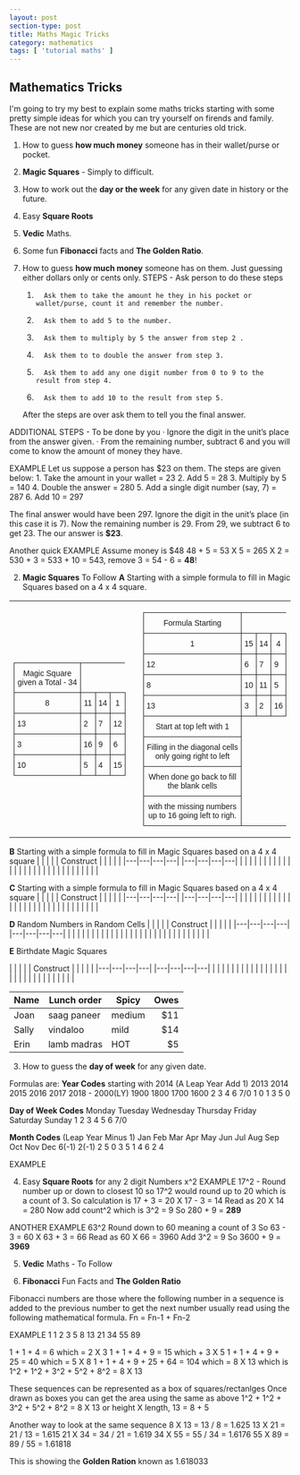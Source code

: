 ```yaml
---
layout: post
section-type: post
title: Maths Magic Tricks
category: mathematics
tags: [ 'tutorial maths' ]
---
```


## Mathematics Tricks

<style type="text/css">
.tg  {border-collapse:collapse;border-spacing:0;}
.tg td{font-family:Arial, sans-serif;font-size:14px;padding:10px 5px;border-style:solid;border-width:1px;overflow:hidden;word-break:normal;}
.tg th{font-family:Arial, sans-serif;font-size:14px;font-weight:normal;padding:10px 5px;border-style:solid;border-width:1px;overflow:hidden;word-break:normal;}
.tg .tg-yw4l{vertical-align:top}
</style>

I'm going to try my best to explain some maths tricks starting with some pretty simple ideas for which you can try yourself on firends and family. These are not new nor created by me but are centuries old trick.  

1. How to guess **how much money** someone has in their wallet/purse or pocket.
2. **Magic Squares** - Simply to difficult.
3. How to work out the **day or the week** for any given date in history or the future.
4. Easy **Square Roots**
5. **Vedic** Maths.
6. Some fun **Fibonacci** facts and **The Golden Ratio**.

1. How to guess **how much money** someone has on them. Just guessing either dollars only or cents only.
STEPS - Ask person to do these steps
   1.       Ask them to take the amount he they in his pocket or wallet/purse, count it and remember the number.
   2.       Ask them to add 5 to the number.
   3.       Ask them to multiply by 5 the answer from step 2 .
   4.       Ask them to to double the answer from step 3.
   5.       Ask them to add any one digit number from 0 to 9 to the result from step 4.
   6.       Ask them to add 10 to the result from step 5.
   After the steps are over ask them to tell you the final answer.

ADDITIONAL STEPS - To be done by you
    ·      Ignore the digit in the unit’s place from the answer given.
    ·      From the remaining number, subtract 6 and you will come to know the amount of money they have.

EXAMPLE
Let us suppose a person has $23 on them. The steps are given below:
    1.      Take the amount in your wallet        = 23
    2.      Add 5                                 = 28
    3.      Multiply by 5                         = 140
    4.      Double the answer                     = 280
    5.      Add a single digit number (say, 7)    = 287
    6.      Add 10                                = 297

The final answer would have been 297.
Ignore the digit in the unit’s place (in this case it is 7). Now the remaining number is 29.
From 29, we subtract 6 to get 23.
The our answer is **$23**.

Another quick EXAMPLE
Assume money is $48
48 + 5 = 53 X 5 = 265 X 2 = 530 + 3 = 533 + 10 = 543, remove 3 = 54 - 6 = **48**!

2. **Magic Squares** To Follow
  **A** Starting with a simple formula to fill in Magic Squares based on a 4 x 4 square.

<table>
  <tr>
    <th>
      <table class="tg">
        <tr>
          <th class="tg-yw4l">Magic Square given a Total - 34</th>
        </tr>
        <tr>
          <th class="tg-yw4l">8</th>
          <th class="tg-yw4l">11</th>
          <th class="tg-yw4l">14</th>
          <th class="tg-yw4l">1</th>
        </tr>
        <tr>
          <td class="tg-yw4l">13</td>
          <td class="tg-yw4l">2</td>
          <td class="tg-yw4l">7</td>
          <td class="tg-yw4l">12</td>
        </tr>
        <tr>
          <td class="tg-yw4l">3</td>
          <td class="tg-yw4l">16</td>
          <td class="tg-yw4l">9</td>
          <td class="tg-yw4l">6</td>
        </tr>
        <tr>
          <td class="tg-yw4l">10</td>
          <td class="tg-yw4l">5</td>
          <td class="tg-yw4l">4</td>
          <td class="tg-yw4l">15</td>
        </tr>
      </table>
    </th>
    <th></th>
    <th>
      <table class="tg">
        <tr>
          <th class="tg-yw4l">Formula Starting</th>
        </tr>
        <tr>
          <th class="tg-yw4l">1</th>
          <th class="tg-yw4l">15</th>
          <th class="tg-yw4l">14</th>
          <th class="tg-yw4l">4</th>
        </tr>
        <tr>
          <td class="tg-yw4l">12</td>
          <td class="tg-yw4l">6</td>
          <td class="tg-yw4l">7</td>
          <td class="tg-yw4l">9</td>
        </tr>
        <tr>
          <td class="tg-yw4l">8</td>
          <td class="tg-yw4l">10</td>
          <td class="tg-yw4l">11</td>
          <td class="tg-yw4l">5</td>
        </tr>
        <tr>
          <td class="tg-yw4l">13</td>
          <td class="tg-yw4l">3</td>
          <td class="tg-yw4l">2</td>
          <td class="tg-yw4l">16</td>
        </tr>
        <tr>
          <th class="tg-yw4l">Start at top left with 1</th>
        </tr>
        <tr>
          <th class="tg-yw4l">Filling in the diagonal cells only going right to left</th>
        </tr>
        <tr>
          <th class="tg-yw4l">When done go back to fill the blank cells</th>
        </tr>
        <tr>
          <th class="tg-yw4l">with the missing numbers up to 16 going left to righ.</th>
        </tr>
      </table>
    </th>
  </tr>
</table>





  **B** Starting with a simple formula to fill in Magic Squares based on a 4 x 4 square
|   |   |   |   |        Construct      |   |   |   |   |
|---|---|---|---|                       |---|---|---|---|
|   |   |   |   |                       |   |   |   |   |
|   |   |   |   |                       |   |   |   |   |
|   |   |   |   |                       |   |   |   |   |

  **C** Starting with a simple formula to fill in Magic Squares based on a 4 x 4 square
|   |   |   |   |        Construct      |   |   |   |   |
|---|---|---|---|                       |---|---|---|---|
|   |   |   |   |                       |   |   |   |   |
|   |   |   |   |                       |   |   |   |   |
|   |   |   |   |                       |   |   |   |   |


  **D** Random Numbers in Random Cells
|   |   |   |   |        Construct      |   |   |   |   |
|---|---|---|---|                       |---|---|---|---|
|   |   |   |   |                       |   |   |   |   |
|   |   |   |   |                       |   |   |   |   |
|   |   |   |   |                       |   |   |   |   |


  **E** Birthdate Magic Squares

|   |   |   |   |        Construct      |   |   |   |   |
|---|---|---|---|                       |---|---|---|---|
|   |   |   |   |                       |   |   |   |   |
|   |   |   |   |                       |   |   |   |   |
|   |   |   |   |                       |   |   |   |   |

Name | Lunch order | Spicy      | Owes
------- | ---------------- | ---------- | ---------:
Joan  | saag paneer | medium | $11
Sally  | vindaloo        | mild       | $14
Erin   | lamb madras | HOT      | $5

3. How to guess the **day of week** for any given date.

Formulas are:
**Year Codes** starting with 2014 (A Leap Year Add 1)
2013  2014  2015  2016  2017  2018 - 2000(LY) 1900  1800  1700  1600
2     3     4     6     7/0   1      0        1     3     5     0

**Day of Week Codes**
Monday  Tuesday Wednesday Thursday  Friday  Saturday  Sunday
1       2       3         4         5       6         7/0

**Month Codes** (Leap Year Minus 1)
Jan   Feb   Mar Apr May Jun Jul Aug Sep Oct Nov Dec
6(-1) 2(-1) 2   5   0   3   5   1   4   6   2   4

EXAMPLE


4.  Easy **Square Roots** for any 2 digit Numbers x^2
EXAMPLE
17^2 - Round number up or down to closest 10
so 17^2 would round up to 20 which is a count of 3.
So calculation is 17 + 3 = 20 X 17 - 3 = 14
Read as 20 X 14 = 280
Now add count^2 which is 3^2 = 9
So 280 + 9 = **289**

ANOTHER EXAMPLE
63^2
Round down to 60 meaning a count of 3
So 63 - 3 = 60 X 63 + 3 = 66
Read as 60 X 66 = 3960
Add 3^2 = 9
So 3600 + 9 = **3969**

5. **Vedic** Maths - To Follow

6. **Fibonacci** Fun Facts and **The Golden Ratio**

Fibonacci numbers are those where the following number in a sequence is added to the previous number to get the next number usually read using the following mathematical formula.
Fn = Fn-1 + Fn-2

EXAMPLE
1 1 2 3 5 8 13  21  34  55  89

1 + 1 + 4 = 6 which = 2 X 3
1 + 1 + 4 + 9 = 15 which + 3 X 5
1 + 1 + 4 + 9 + 25 = 40 which = 5 X 8
1 + 1 + 4 + 9 + 25 + 64 = 104 which = 8 X 13 which is 1^2 + 1^2 + 3^2 + 5^2 + 8^2 = 8 X 13

These sequences can be represented as a box of squares/rectanlges
Once drawn as boxes you can get the area using the same as above 1^2 + 1^2 + 3^2 + 5^2 + 8^2 = 8 X 13
or height X length, 13 = 8 + 5

Another way to look at the same sequence
8 X 13  = 13 / 8  = 1.625
13 X 21 = 21 / 13 = 1.615
21 X 34 = 34 / 21 = 1.619
34 X 55 = 55 / 34 = 1.6176
55 X 89 = 89 / 55 = 1.61818

This is showing the **Golden Ration** known as 1.618033
